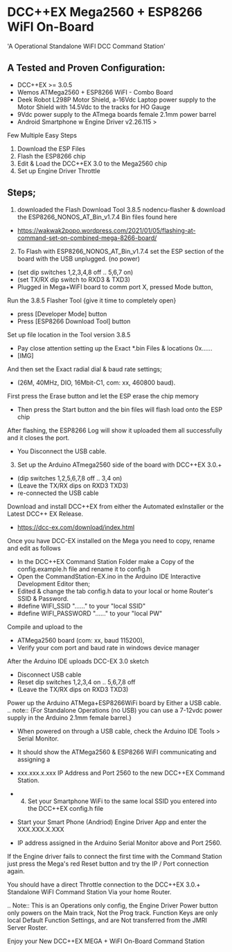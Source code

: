 DCC++EX Mega2560 + ESP8266 WiFI On-Board
========================================
'A Operational Standalone WiFI DCC Command Station'

A Tested and Proven Configuration:
----------------------------------
- DCC++EX  >= 3.0.5
- Wemos ATMega2560 + ESP8266 WiFI - Combo Board
- Deek Robot L298P Motor Shield, a-16Vdc Laptop power supply to the Motor Shield with 14.5Vdc to the tracks for HO Gauge
- 9Vdc power supply to the ATmega boards female 2.1mm power barrel
- Android Smartphone w Engine Driver v2.26.115 >

Few Multiple Easy Steps 
 1) Download the ESP Files
 2) Flash the ESP8266 chip
 3) Edit & Load the DCC++EX 3.0 to the Mega2560 chip
 4) Set up Engine Driver Throttle

Steps;
------
1) downloaded the Flash Download Tool 3.8.5 nodencu-flasher & download the ESP8266_NONOS_AT_Bin_v1.7.4 Bin files found here
- https://wakwak2popo.wordpress.com/2021/01/05/flashing-at-command-set-on-combined-mega-8266-board/

2) To Flash with ESP8266_NONOS_AT_Bin_v1.7.4 set the ESP section of the board with the USB unplugged. (no power)
- (set dip switches 1,2,3,4,8 off .. 5,6,7 on)
- (set TX/RX dip switch to RXD3 & TXD3)
- Plugged in Mega+WiFI board to comm port X, pressed Mode button,

Run the 3.8.5 Flasher Tool {give it time to completely open}
- press [Developer Mode] button
- Press [ESP8266 Download Tool] button

Set up file location in the Tool version 3.8.5
- Pay close attention setting up the Exact *.bin Files & locations 0x......
- [​IMG]

And then set the Exact radial dial & baud rate settings;
- (26M, 40MHz, DIO, 16Mbit-C1, com: xx, 460800 baud).

First press the Erase button and let the ESP erase the chip memory
- Then press the Start button and the bin files will flash load onto the ESP chip

After flashing, the ESP8266 Log will show it uploaded them all successfully and it closes the port.
- You Disconnect the USB cable.

3) Set up the Arduino ATmega2560 side of the board with DCC++EX 3.0.+
- (dip switches 1,2,5,6,7,8 off .. 3,4 on)
- (Leave the TX/RX dips on RXD3 TXD3)
- re-connected the USB cable

Download and install DCC++EX from either the Automated exInstaller or the Latest DCC++ EX Release.
- https://dcc-ex.com/download/index.html

Once you have DCC-EX installed on the Mega you need to copy, rename  and edit as follows
- In the DCC++EX Command Station Folder make a Copy of the config.example.h file and rename it to config.h
- Open the CommandStation-EX.ino in the Arduino IDE Interactive Development Editor then;
- Edited & change the tab config.h data to your local or home Router's SSID & Password.
- #define WIFI_SSID "......" to your "local SSID"
- #define WIFI_PASSWORD "......" to your "local PW"

Compile and upload to the
- ATMega2560 board (com: xx, baud 115200),
- Verify your com port and baud rate in windows device manager

After the Arduino IDE uploads DCC-EX 3.0 sketch
- Disconnect USB cable
- Reset dip switches 1,2,3,4 on .. 5,6,7,8 off
- (Leave the TX/RX dips on RXD3 TXD3)

Power up the Arduino ATMega+ESP8266WiFi board by Either a USB cable.
.. note:: {For Standalone Operations (no USB) you can use a 7-12vdc power supply in the Arduino 2.1mm female barrel.}

- When powered on through a USB cable, check the Arduino IDE Tools > Serial Monitor.
- It should show the ATMega2560 & ESP8266 WiFI communicating and assigning a
- xxx.xxx.x.xxx IP Address and Port 2560 to the new DCC++EX Command Station.

- 4) Set your Smartphone WiFi to the same local SSID you entered into the DCC++EX config.h file
- Start your Smart Phone (Andriod) Engine Driver App and enter the XXX.XXX.X.XXX 
- IP address assigned in the Arduino Serial Monitor above and Port 2560.

If the Engine driver fails to connect the first time with the Command Station just press the Mega's red Reset button and try the IP / Port connection again.

You should have a direct Throttle connection to the DCC++EX 3.0.+ Standalone WiFI Command Station Via your home Router.

.. Note:: This is an Operations only config, the Engine Driver Power button only powers on the Main track, Not the Prog track. Function Keys are only local Default Function Settings, and are Not transferred from the JMRI Server Roster.

 Enjoy your New DCC++EX MEGA + WiFI On-Board Command Station

